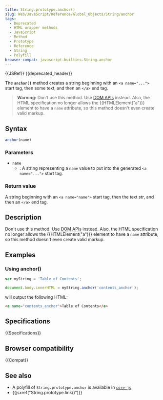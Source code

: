 ```yaml
---
title: String.prototype.anchor()
slug: Web/JavaScript/Reference/Global_Objects/String/anchor
tags:
  - Deprecated
  - HTML wrapper methods
  - JavaScript
  - Method
  - Prototype
  - Reference
  - String
  - Polyfill
browser-compat: javascript.builtins.String.anchor
---
```

{{JSRef}} {{deprecated_header}}

The **`anchor()`** method creates a string beginning with an `<a name="...">`
start tag, then some text, and then an `</a>` end tag.

> **Warning:** Don't use this method. Use
> [DOM APIs](/en-US/docs/Web/API/Document_Object_Model) instead. Also, the HTML
> specification no longer allows the {{HTMLElement("a")}} element to
> have a `name` attribute, so this method doesn't even create valid markup.

## Syntax

```js
anchor(name)
```

### Parameters

- `name`
  - : A string representing a `name` value to put into the generated
    `<a name="...">` start tag.

### Return value

A string beginning with an `<a name="name">` start tag, then the text _str_, and
then an `</a>` end tag.

## Description

Don't use this method. Use [DOM APIs](/en-US/docs/Web/API/Document_Object_Model)
instead. Also, the HTML specification no longer allows the
{{HTMLElement("a")}} element to have a `name` attribute, so this method
doesn't even create valid markup.

## Examples

### Using anchor()

```js
var myString = 'Table of Contents';

document.body.innerHTML = myString.anchor('contents_anchor');
```

will output the following HTML:

```html
<a name="contents_anchor">Table of Contents</a>
```

## Specifications

{{Specifications}}

## Browser compatibility

{{Compat}}

## See also

- A polyfill of `String.prototype.anchor` is available in
  [`core-js`](https://github.com/zloirock/core-js#ecmascript-string-and-regexp)
- {{jsxref("String.prototype.link()")}}
